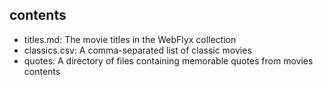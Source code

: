 ## contents

- titles.md: The movie titles in the WebFlyx collection
- classics.csv: A comma-separated list of classic movies
- quotes: A directory of files containing memorable quotes from movies
 contents

